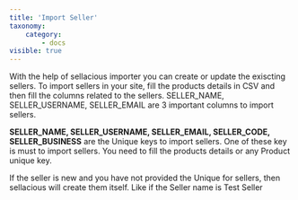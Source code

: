 ```yaml
---
title: 'Import Seller'
taxonomy:
    category:
        - docs
visible: true
---
```


With the help of sellacious importer you can create or update the exiscting sellers. To import sellers in your site, fill the products details in CSV and then fill the columns related to the sellers. SELLER_NAME, SELLER_USERNAME, SELLER_EMAIL are 3 important columns to import sellers.

**SELLER_NAME, SELLER_USERNAME, SELLER_EMAIL, SELLER_CODE, SELLER_BUSINESS** are the Unique keys to import sellers. One of these key is must to import sellers. You need to fill the products details or any Product unique key.

If the seller is new and you have not provided the Unique for sellers, then sellacious will create them itself. Like if the Seller name is Test Seller